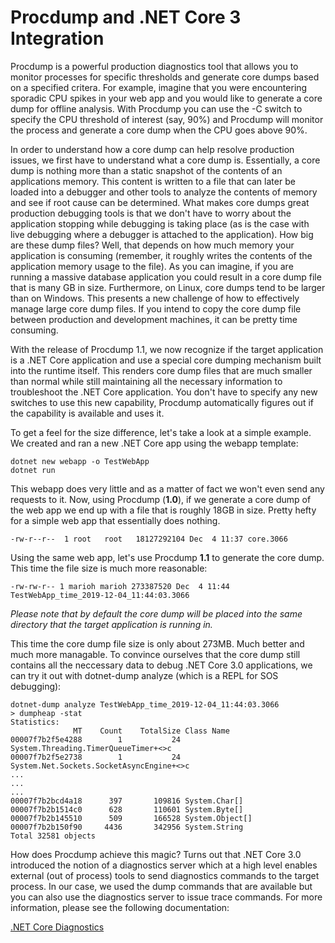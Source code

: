 # Procdump and .NET Core 3 Integration

Procdump is a powerful production diagnostics tool that allows you to monitor processes for specific thresholds and generate core dumps based on a specified critera. For example, imagine that you were encountering sporadic CPU spikes in your web app and you would like to generate a core dump for offline analysis. With Procdump you can use the -C switch to specify the CPU threshold of interest (say, 90%) and Procdump will monitor the process and generate a core dump when the CPU goes above 90%.

In order to understand how a core dump can help resolve production issues, we first have to understand what a core dump is. Essentially, a core dump is nothing more than a static snapshot of the contents of an applications memory. This content is written to a file that can later be loaded into a debugger and other tools to analyze the contents of memory and see if root cause can be determined. What makes core dumps great production debugging tools is that we don't have to worry about the application stopping while debugging is taking place (as is the case with live debugging where a debugger is attached to the application). How big are these dump files? Well, that depends on how much memory your application is consuming (remember, it roughly writes the contents of the application memory usage to the file). As you can imagine, if you are running a massive database application you could result in a core dump file that is many GB in size. Furthermore, on Linux, core dumps tend to be larger than on Windows. This presents a new challenge of how to effectively manage large core dump files. If you intend to copy the core dump file between production and development machines, it can be pretty time consuming.

With the release of Procdump 1.1, we now recognize if the target application is a .NET Core application and use a special core dumping mechanism built into the runtime itself. This renders core dump files that are much smaller than normal while still maintaining all the necessary information to troubleshoot the .NET Core application. You don't have to specify any new switches to use this new capability, Procdump automatically figures out if the capability is available and uses it.

To get a feel for the size difference, let's take a look at a simple example. We created and ran a new .NET Core app using the webapp template:

```console
dotnet new webapp -o TestWebApp
dotnet run
```

This webapp does very little and as a matter of fact we won't even send any requests to it. Now, using Procdump (**1.0**), if we generate a core dump of the web app we end up with a file that is roughly 18GB in size. Pretty hefty for a simple web app that essentially does nothing.

```console
-rw-r--r--  1 root   root   18127292104 Dec  4 11:37 core.3066
```

Using the same web app, let's use Procdump **1.1** to generate the core dump. This time the file size is much more reasonable:

```console
-rw-rw-r-- 1 marioh marioh 273387520 Dec  4 11:44 TestWebApp_time_2019-12-04_11:44:03.3066
```

_Please note that by default the core dump will be placed into the same directory that the target application is running in._

This time the core dump file size is only about 273MB. Much better and much more managable. To convince ourselves that the core dump still contains all the neccessary data to debug .NET Core 3.0 applications, we can try it out with dotnet-dump analyze (which is a REPL for SOS debugging):

```console
dotnet-dump analyze TestWebApp_time_2019-12-04_11:44:03.3066
> dumpheap -stat
Statistics:
              MT    Count    TotalSize Class Name
00007f7b2f5e4288        1           24 System.Threading.TimerQueueTimer+<>c
00007f7b2f5e2738        1           24 System.Net.Sockets.SocketAsyncEngine+<>c
...
...
...
00007f7b2bcd4a18      397       109816 System.Char[]
00007f7b2b1514c0      628       110601 System.Byte[]
00007f7b2b145510      509       166528 System.Object[]
00007f7b2b150f90     4436       342956 System.String
Total 32581 objects
```

How does Procdump achieve this magic? Turns out that .NET Core 3.0 introduced the notion of a diagnostics server which at a high level enables external (out of process) tools to send diagnostics commands to the target process. In our case, we used the dump commands that are available but you can also use the diagnostics server to issue trace commands. For more information, please see the following documentation:

[.NET Core Diagnostics](https://github.com/dotnet/diagnostics)

